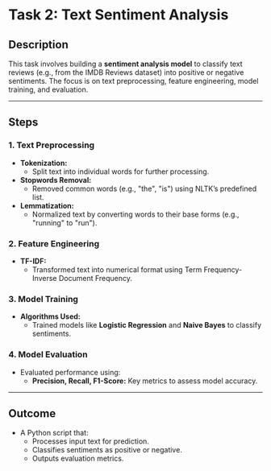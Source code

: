 # Task 2: Text Sentiment Analysis

## Description
This task involves building a **sentiment analysis model** to classify text reviews (e.g., from the IMDB Reviews dataset) into positive or negative sentiments. The focus is on text preprocessing, feature engineering, model training, and evaluation.

---

## Steps

### 1. Text Preprocessing
- **Tokenization:**
  - Split text into individual words for further processing.
- **Stopwords Removal:**
  - Removed common words (e.g., "the", "is") using NLTK’s predefined list.
- **Lemmatization:**
  - Normalized text by converting words to their base forms (e.g., "running" to "run").

### 2. Feature Engineering
- **TF-IDF:**
  - Transformed text into numerical format using Term Frequency-Inverse Document Frequency.

### 3. Model Training
- **Algorithms Used:**
  - Trained models like **Logistic Regression** and **Naive Bayes** to classify sentiments.

### 4. Model Evaluation
- Evaluated performance using:
  - **Precision, Recall, F1-Score:** Key metrics to assess model accuracy.

---

## Outcome
- A Python script that:
  - Processes input text for prediction.
  - Classifies sentiments as positive or negative.
  - Outputs evaluation metrics.

